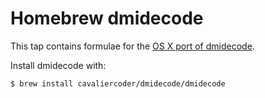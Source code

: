 # Homebrew dmidecode

This tap contains formulae for the [OS X port of dmidecode](https://github.com/cavaliercoder/dmidecode-osx).

Install dmidecode with:

	$ brew install cavaliercoder/dmidecode/dmidecode
